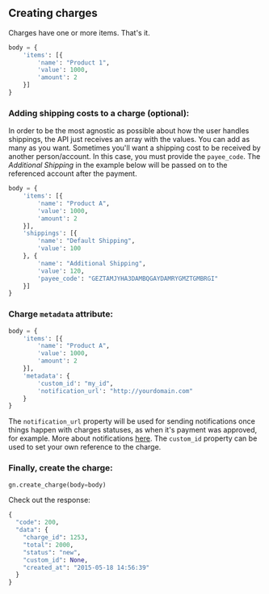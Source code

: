 ## Creating charges

Charges have one or more items. That's it.

```python
body = {
    'items': [{
        'name': "Product 1",
        'value': 1000,
        'amount': 2
    }]
}
```


### Adding shipping costs to a charge **(optional)**:

In order to be the most agnostic as possible about how the user handles shippings, the API just receives an array with the values. You can add as many as you want. Sometimes you'll want a shipping cost to be received by another person/account. In this case, you must provide the `payee_code`. The *Additional Shipping* in the example below will be passed on to the referenced account after the payment.

```python
body = {
    'items': [{
        'name': "Product A",
        'value': 1000,
        'amount': 2
    }],
    'shippings': [{
        'name': "Default Shipping",
        'value': 100
    }, {
        'name': "Additional Shipping",
        'value': 120,
        'payee_code': "GEZTAMJYHA3DAMBQGAYDAMRYGMZTGMBRGI"
    }]
}
```

### Charge `metadata` attribute:

```python
body = {
    'items': [{
        'name': "Product A",
        'value': 1000,
        'amount': 2
    }],
    'metadata': {
        'custom_id': "my_id",
        'notification_url': "http://yourdomain.com"
    }
}
```

The `notification_url` property will be used for sending notifications once things happen with charges statuses, as when it's payment was approved, for example. More about notifications [here](/docs/notifications.md). The `custom_id` property can be used to set your own reference to the charge.

### Finally, create the charge:

```python
gn.create_charge(body=body)
```

Check out the response:

```python
{
  "code": 200,
  "data": {
    "charge_id": 1253,
    "total": 2000,
    "status": "new",
    "custom_id": None,
    "created_at": "2015-05-18 14:56:39"
  }
}
```

